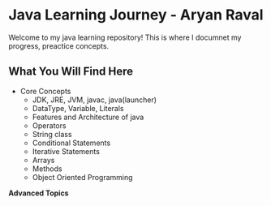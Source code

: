 
# Java Learning Journey - Aryan Raval

Welcome to my java learning repository!
This is where I documnet my progress, preactice concepts.

## What You Will Find Here
  - Core Concepts
      - JDK, JRE, JVM, javac, java(launcher)
      - DataType, Variable, Literals
      - Features and Architecture of java
      - Operators
      - String class
      - Conditional Statements
      - Iterative Statements
      - Arrays
      - Methods
      - Object Oriented Programming

**Advanced Topics**
